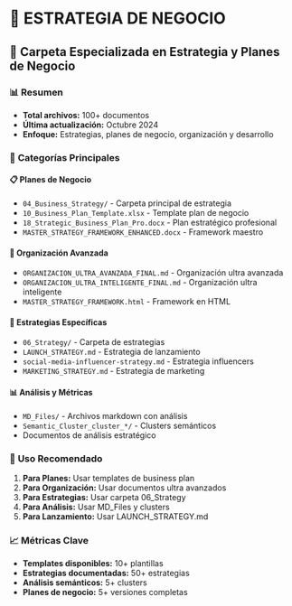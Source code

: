 # 🎯 ESTRATEGIA DE NEGOCIO
## 📁 Carpeta Especializada en Estrategia y Planes de Negocio

### 📊 **Resumen**
- **Total archivos:** 100+ documentos
- **Última actualización:** Octubre 2024
- **Enfoque:** Estrategias, planes de negocio, organización y desarrollo

### 🎯 **Categorías Principales**

#### 📋 **Planes de Negocio**
- `04_Business_Strategy/` - Carpeta principal de estrategia
- `10_Business_Plan_Template.xlsx` - Template plan de negocio
- `18_Strategic_Business_Plan_Pro.docx` - Plan estratégico profesional
- `MASTER_STRATEGY_FRAMEWORK_ENHANCED.docx` - Framework maestro

#### 🏢 **Organización Avanzada**
- `ORGANIZACION_ULTRA_AVANZADA_FINAL.md` - Organización ultra avanzada
- `ORGANIZACION_ULTRA_INTELIGENTE_FINAL.md` - Organización ultra inteligente
- `MASTER_STRATEGY_FRAMEWORK.html` - Framework en HTML

#### 🎯 **Estrategias Específicas**
- `06_Strategy/` - Carpeta de estrategias
- `LAUNCH_STRATEGY.md` - Estrategia de lanzamiento
- `social-media-influencer-strategy.md` - Estrategia influencers
- `MARKETING_STRATEGY.md` - Estrategia de marketing

#### 📊 **Análisis y Métricas**
- `MD_Files/` - Archivos markdown con análisis
- `Semantic_Cluster_cluster_*/` - Clusters semánticos
- Documentos de análisis estratégico

### 🎯 **Uso Recomendado**
1. **Para Planes:** Usar templates de business plan
2. **Para Organización:** Usar documentos ultra avanzados
3. **Para Estrategias:** Usar carpeta 06_Strategy
4. **Para Análisis:** Usar MD_Files y clusters
5. **Para Lanzamiento:** Usar LAUNCH_STRATEGY.md

### 📈 **Métricas Clave**
- **Templates disponibles:** 10+ plantillas
- **Estrategias documentadas:** 50+ estrategias
- **Análisis semánticos:** 5+ clusters
- **Planes de negocio:** 5+ versiones completas





